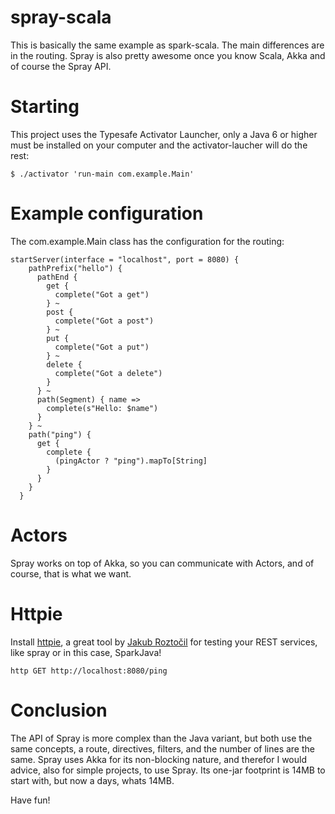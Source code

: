 # spray-scala
This is basically the same example as spark-scala. The main differences are in the routing. Spray is also pretty 
awesome once you know Scala, Akka and of course the Spray API.

# Starting
This project uses the Typesafe Activator Launcher, only a Java 6 or higher must be installed on your computer and 
the activator-laucher will do the rest:

    $ ./activator 'run-main com.example.Main'

# Example configuration
The com.example.Main class has the configuration for the routing:

    startServer(interface = "localhost", port = 8080) {
        pathPrefix("hello") {
          pathEnd {
            get {
              complete("Got a get")
            } ~
            post {
              complete("Got a post")
            } ~
            put {
              complete("Got a put")
            } ~
            delete {
              complete("Got a delete")
            }
          } ~
          path(Segment) { name =>
            complete(s"Hello: $name")
          }
        } ~
        path("ping") {
          get {
            complete {
              (pingActor ? "ping").mapTo[String]
            }
          }
        }
      }
          
# Actors
Spray works on top of Akka, so you can communicate with Actors, and of course, that is what we want.

# Httpie
Install [httpie](https://github.com/jakubroztocil/httpie), a great tool by [Jakub Roztočil](https://github.com/jakubroztocil) 
for testing your REST services, like spray or in this case, SparkJava! 

    http GET http://localhost:8080/ping
    
# Conclusion
The API of Spray is more complex than the Java variant, but both use the same concepts, a route, directives, filters,
and the number of lines are the same. Spray uses Akka for its non-blocking nature, and therefor I would advice, also
for simple projects, to use Spray. Its one-jar footprint is 14MB to start with, but now a days, whats 14MB.
    
Have fun!